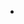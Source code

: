 - <script setup/>은 Vue3에서 새롭게 도입된 Composion API의 SFC(Single File Component) 전용 문법
- Vue2에 없던 정적 컴파일 기반의  setup sugar 문법, 더 간경하고 빠른 코드 작성
## ✅ Vue 2와의 차이점

| 항목             | Vue 2                                 | Vue 3 (`<script setup>`) |
| -------------- | ------------------------------------- | ------------------------ |
| API 스타일        | Options API (`data`, `methods`, etc.) | Composition API          |
| `setup()` 사용   | 불가능 (별도 라이브러리 필요)                     | 기본 지원                    |
| `script setup` | ❌ 없음                                  | ✅ 있음                     |
| 코드 구조          | 명시적으로 나뉘어 있음                          | 함수 기반, 더 자유로움            |
| 반응형 상태         | `data()`에서 관리                         | `ref`, `reactive` 직접 사용  |
## ✅ 왜 사용하는가? 장점은?

|장점|설명|
|---|---|
|✅ 코드 간결|`setup()`, `return`, `export default` 안 써도 됨|
|✅ 자동 import 정리|선언된 변수는 `<template>`에서 바로 사용 가능|
|✅ 빠른 렌더링|컴파일 타임 최적화 가능|
|✅ 높은 가독성|선언형 구조로 명확해짐|
|✅ 타입스크립트 친화|`defineProps`, `defineEmits` 사용 시 타입 추론 우수|
